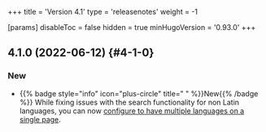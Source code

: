 +++
title = 'Version 4.1'
type = 'releasenotes'
weight = -1

[params]
  disableToc = false
  hidden = true
  minHugoVersion = '0.93.0'
+++

## 4.1.0 (2022-06-12) {#4-1-0}

### New

- {{% badge style="info" icon="plus-circle" title=" " %}}New{{% /badge %}} While fixing issues with the search functionality for non Latin languages, you can now [configure to have multiple languages on a single page](configuration/sidebar/search#mixed-language-support).
